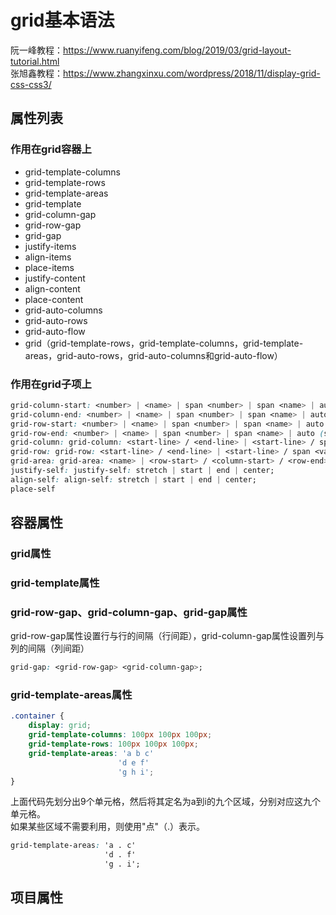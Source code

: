 # grid基本语法
阮一峰教程：https://www.ruanyifeng.com/blog/2019/03/grid-layout-tutorial.html   
张旭鑫教程：https://www.zhangxinxu.com/wordpress/2018/11/display-grid-css-css3/   
## 属性列表
### 作用在grid容器上
- grid-template-columns
- grid-template-rows
- grid-template-areas
- grid-template
- grid-column-gap
- grid-row-gap
- grid-gap
- justify-items
- align-items
- place-items
- justify-content
- align-content
- place-content
- grid-auto-columns
- grid-auto-rows
- grid-auto-flow
- grid（grid-template-rows，grid-template-columns，grid-template-areas，grid-auto-rows，grid-auto-columns和grid-auto-flow）
### 作用在grid子项上
```css
grid-column-start: <number> | <name> | span <number> | span <name> | auto
grid-column-end: <number> | <name> | span <number> | span <name> | auto
grid-row-start: <number> | <name> | span <number> | span <name> | auto (span <name>: 表示当前网格会自动扩展，直到命中指定的网格线名称。)
grid-row-end: <number> | <name> | span <number> | span <name> | auto (span <number>: 表示当前网格会自动跨越指定的网格数量。)
grid-column: grid-column: <start-line> / <end-line> | <start-line> / span <value>;
grid-row: grid-row: <start-line> / <end-line> | <start-line> / span <value>;
grid-area: grid-area: <name> | <row-start> / <column-start> / <row-end> / <column-end>;
justify-self: justify-self: stretch | start | end | center;
align-self: align-self: stretch | start | end | center;
place-self
```

## 容器属性
### grid属性
### grid-template属性
### grid-row-gap、grid-column-gap、grid-gap属性
grid-row-gap属性设置行与行的间隔（行间距），grid-column-gap属性设置列与列的间隔（列间距）
```css
grid-gap: <grid-row-gap> <grid-column-gap>;
```
### grid-template-areas属性
```css
.container {
    display: grid;
    grid-template-columns: 100px 100px 100px;
    grid-template-rows: 100px 100px 100px;
    grid-template-areas: 'a b c'
                        'd e f'
                        'g h i';
}
```
上面代码先划分出9个单元格，然后将其定名为a到i的九个区域，分别对应这九个单元格。  
如果某些区域不需要利用，则使用"点"（.）表示。
```css
grid-template-areas: 'a . c'
                     'd . f'
                     'g . i';
```

## 项目属性
<!-- 

    grid: 行 / 列

    grid: <'grid-template'> | <'grid-template-rows'> / [ auto-flow && dense? ] <'grid-auto-columns'>? | [ auto-flow && dense? ] <'grid-auto-rows'>? / <'grid-template-columns'>
    Explicit Grid Properties：显式网格属性
        grid-template: grid-template-rows、grid-template-columns、grid-template-areas
        grid-template: none | [ <‘grid-template-rows’> / <‘grid-template-columns’> ] | [ <line-names>? <string> <track-size>? <line-names>? ]+ [ / <explicit-track-list> ]?
            <line-names> = '[' <custom-ident>* ']'
            <track-size> = <track-breadth> | minmax( <inflexible-breadth> , <track-breadth> ) | fit-content( <length-percentage> )
            <track-breadth> = <length-percentage> | <flex> | min-content | max-content | auto
            <inflexible-breadth> = <length-percentage> | min-content | max-content | auto
            <explicit-track-list> = [ <line-names>? <track-size> ]+ <line-names>?

    Implicit Grid Properties：隐式网格属性
        grid-auto-rows: 指定网格的隐式创建的行的行名和轨道大小调整功能
        grid-auto-columns
        grid-auto-flow: [ row | column | dense | row dense | column dense ]
            row: Specifies that new rows are added to fit any auto-placed items.
            column: Specifies that new columns are added to fit any auto-placed items.
            dense: Specifies that a "dense" packing algorithm is used, which attempts to fill in holes earlier in the grid if smaller items come up later.If dense isn't specified, then a "sparse" placement algorithm is used instead, where grid items are placed in source order (never backtracking to fill any holes).
    
    Gutter Properties
        grid-column-gap
        grid-row-gap

    grid-row: 定义第一个块的 开始行线/结束行线
    grid-row: 	<grid-line> [ / <grid-line> ]?
        <grid-line> = auto | <custom-ident> | [ <integer> && <custom-ident>? ] | [ span && [ <integer> || <custom-ident> ] ]
    grid-row-start: <grid-line> 定义块的开始行线
    grid-row-end: <grid-line> 定义块的结束行线
    grid-row-gap
        grid-row-gap: <length-percentage>

    grid-column: <grid-line> [ / <grid-line> ]?  
        <grid-line> = auto | <custom-ident> | [ <integer> && <custom-ident>? ] | [ span && [ <integer> || <custom-ident> ] ]
    grid-column-start
    grid-column-end
    grid-column-gap

    grid-gap

    grid-area: <grid-line> [ / <grid-line> ]{0,3} => （ grid-row-start / grid-column-start / grid-row-end / grid-column-end ）
        <grid-line> = auto | <custom-ident> | [ <integer> && <custom-ident>? ] | [ span && [ <integer> || <custom-ident> ] ]

 -->